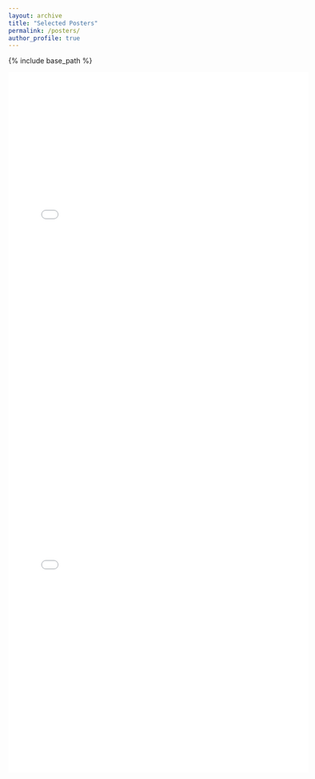 ```yaml
---
layout: archive
title: "Selected Posters"
permalink: /posters/
author_profile: true
---
```


{% include base_path %}

<embed src="{{ site.baseurl }}/files/aaai_poster.pdf" width="600" height="700" type='application/pdf'>

<embed src="{{ site.baseurl }}/files/neurips_poster.pdf" width="600" height="700" type='application/pdf'>

